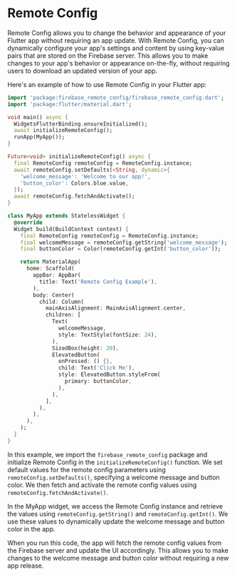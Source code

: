 # Remote Config
Remote Config allows you to change the behavior and appearance of your Flutter app without requiring an app update. With Remote Config, you can dynamically configure your app's settings and content by using key-value pairs that are stored on the Firebase server. This allows you to make changes to your app's behavior or appearance on-the-fly, without requiring users to download an updated version of your app.

Here's an example of how to use Remote Config in your Flutter app:
```dart
import 'package:firebase_remote_config/firebase_remote_config.dart';
import 'package:flutter/material.dart';

void main() async {
  WidgetsFlutterBinding.ensureInitialized();
  await initializeRemoteConfig();
  runApp(MyApp());
}

Future<void> initializeRemoteConfig() async {
  final RemoteConfig remoteConfig = RemoteConfig.instance;
  await remoteConfig.setDefaults(<String, dynamic>{
    'welcome_message': 'Welcome to our app!',
    'button_color': Colors.blue.value,
  });
  await remoteConfig.fetchAndActivate();
}

class MyApp extends StatelessWidget {
  @override
  Widget build(BuildContext context) {
    final RemoteConfig remoteConfig = RemoteConfig.instance;
    final welcomeMessage = remoteConfig.getString('welcome_message');
    final buttonColor = Color(remoteConfig.getInt('button_color'));

    return MaterialApp(
      home: Scaffold(
        appBar: AppBar(
          title: Text('Remote Config Example'),
        ),
        body: Center(
          child: Column(
            mainAxisAlignment: MainAxisAlignment.center,
            children: [
              Text(
                welcomeMessage,
                style: TextStyle(fontSize: 24),
              ),
              SizedBox(height: 20),
              ElevatedButton(
                onPressed: () {},
                child: Text('Click Me'),
                style: ElevatedButton.styleFrom(
                  primary: buttonColor,
                ),
              ),
            ],
          ),
        ),
      ),
    );
  }
}
```
In this example, we import the `firebase_remote_config` package and initialize Remote Config in the `initializeRemoteConfig()` function. We set default values for the remote config parameters using `remoteConfig.setDefaults()`, specifying a welcome message and button color. We then fetch and activate the remote config values using `remoteConfig.fetchAndActivate()`.

In the MyApp widget, we access the Remote Config instance and retrieve the values using `remoteConfig.getString()` and `remoteConfig.getInt()`. We use these values to dynamically update the welcome message and button color in the app.

When you run this code, the app will fetch the remote config values from the Firebase server and update the UI accordingly. This allows you to make changes to the welcome message and button color without requiring a new app release.

